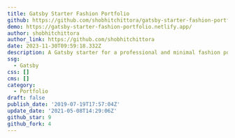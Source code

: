 ```yaml
---
title: Gatsby Starter Fashion Portfolio
github: https://github.com/shobhitchittora/gatsby-starter-fashion-portfolio
demo: https://gatsby-starter-fashion-portfolio.netlify.app/
author: shobhitchittora
author_link: https://github.com/shobhitchittora
date: 2023-11-30T09:59:18.332Z
description: A Gatsby starter for a professional and minimal fashion portfolio.
ssg:
  - Gatsby
css: []
cms: []
category:
  - Portfolio
draft: false
publish_date: '2019-07-19T17:57:04Z'
update_date: '2021-05-08T14:29:06Z'
github_star: 9
github_fork: 4
---
```

